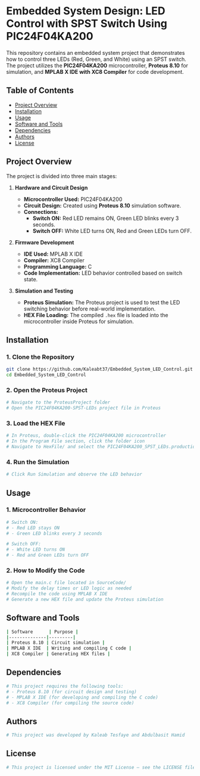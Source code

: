 # Embedded System Design: LED Control with SPST Switch Using PIC24F04KA200
This repository contains an embedded system project that demonstrates how to control three LEDs (Red, Green, and White) using an SPST switch. The project utilizes the **PIC24F04KA200** microcontroller, **Proteus 8.10** for simulation, and **MPLAB X IDE with XC8 Compiler** for code development.

## Table of Contents

- [Project Overview](#project-overview)
- [Installation](#installation)
- [Usage](#usage)
- [Software and Tools](#software-and-tools)
- [Dependencies](#dependencies)
- [Authors](#authors)
- [License](#license)

## Project Overview

The project is divided into three main stages:

1. **Hardware and Circuit Design**
   - **Microcontroller Used:** PIC24F04KA200
   - **Circuit Design:** Created using **Proteus 8.10** simulation software.
   - **Connections:**
     - **Switch ON:** Red LED remains ON, Green LED blinks every 3 seconds.
     - **Switch OFF:** White LED turns ON, Red and Green LEDs turn OFF.

2. **Firmware Development**
   - **IDE Used:** MPLAB X IDE
   - **Compiler:** XC8 Compiler
   - **Programming Language:** C
   - **Code Implementation:** LED behavior controlled based on switch state.

3. **Simulation and Testing**
   - **Proteus Simulation:** The Proteus project is used to test the LED switching behavior before real-world implementation.
   - **HEX File Loading:** The compiled `.hex` file is loaded into the microcontroller inside Proteus for simulation.

## **Installation**
### **1. Clone the Repository**
```bash
git clone https://github.com/Kaleabt37/Embedded_System_LED_Control.git
cd Embedded_System_LED_Control
```
### **2. Open the Proteus Project**
```bash
# Navigate to the ProteusProject folder
# Open the PIC24F04KA200-SPST-LEDs project file in Proteus
```
### **3. Load the HEX File**
```bash
# In Proteus, double-click the PIC24F04KA200 microcontroller
# In the Program File section, click the folder icon
# Navigate to HexFile/ and select the PIC24F04KA200_SPST_LEDs.production.hex file
```
### **4. Run the Simulation**
```bash
# Click Run Simulation and observe the LED behavior
```

## **Usage**
### **1. Microcontroller Behavior**
```bash
# Switch ON:  
# - Red LED stays ON  
# - Green LED blinks every 3 seconds  

# Switch OFF:  
# - White LED turns ON  
# - Red and Green LEDs turn OFF  
```
### **2. How to Modify the Code**
```bash
# Open the main.c file located in SourceCode/
# Modify the delay times or LED logic as needed
# Recompile the code using MPLAB X IDE
# Generate a new HEX file and update the Proteus simulation
```

## **Software and Tools**
```bash
| Software      | Purpose |
|--------------|---------|
| Proteus 8.10 | Circuit simulation |
| MPLAB X IDE  | Writing and compiling C code |
| XC8 Compiler | Generating HEX files |
```

## **Dependencies**
```bash
# This project requires the following tools:
# - Proteus 8.10 (for circuit design and testing)
# - MPLAB X IDE (for developing and compiling the C code)
# - XC8 Compiler (for compiling the source code)
```

## **Authors**
```bash
# This project was developed by Kaleab Tesfaye and Abdulbasit Hamid
```

## **License**
```bash
# This project is licensed under the MIT License – see the LICENSE file for details.
